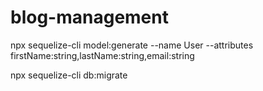 # blog-management

<!-- Sequelize new model generate -->

npx sequelize-cli model:generate --name User --attributes firstName:string,lastName:string,email:string

<!-- Sequelize migrate -->

npx sequelize-cli db:migrate
